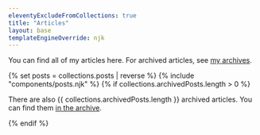 ```yaml
---
eleventyExcludeFromCollections: true
title: "Articles"
layout: base
templateEngineOverride: njk
---
```


<p>You can find all of my articles here. For archived articles, see <a href="/archive/">my archives</a>.</p>

{% set posts = collections.posts | reverse %}
{% include "components/posts.njk" %}
{% if collections.archivedPosts.length > 0 %}
    <p class="container mt-10 p-5 bg-gray-100">
    There are also {{ collections.archivedPosts.length }} archived articles. You can find them <a href="/archive/">in the archive</a>.</p>
{% endif %}